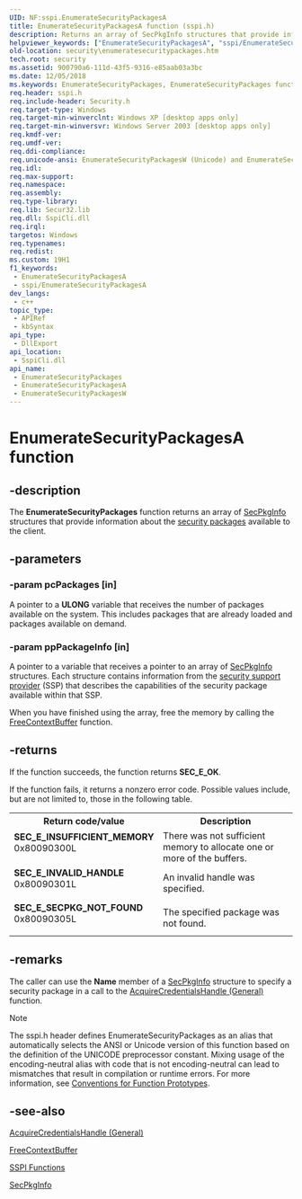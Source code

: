 ```yaml
---
UID: NF:sspi.EnumerateSecurityPackagesA
title: EnumerateSecurityPackagesA function (sspi.h)
description: Returns an array of SecPkgInfo structures that provide information about the security packages available to the client. (ANSI)
helpviewer_keywords: ["EnumerateSecurityPackagesA", "sspi/EnumerateSecurityPackagesA"]
old-location: security\enumeratesecuritypackages.htm
tech.root: security
ms.assetid: 900790a6-111d-43f5-9316-e85aab03a3bc
ms.date: 12/05/2018
ms.keywords: EnumerateSecurityPackages, EnumerateSecurityPackages function [Security], EnumerateSecurityPackagesA, EnumerateSecurityPackagesW, _ssp_enumeratesecuritypackages, security.enumeratesecuritypackages, sspi/EnumerateSecurityPackages, sspi/EnumerateSecurityPackagesA, sspi/EnumerateSecurityPackagesW
req.header: sspi.h
req.include-header: Security.h
req.target-type: Windows
req.target-min-winverclnt: Windows XP [desktop apps only]
req.target-min-winversvr: Windows Server 2003 [desktop apps only]
req.kmdf-ver: 
req.umdf-ver: 
req.ddi-compliance: 
req.unicode-ansi: EnumerateSecurityPackagesW (Unicode) and EnumerateSecurityPackagesA (ANSI)
req.idl: 
req.max-support: 
req.namespace: 
req.assembly: 
req.type-library: 
req.lib: Secur32.lib
req.dll: SspiCli.dll
req.irql: 
targetos: Windows
req.typenames: 
req.redist: 
ms.custom: 19H1
f1_keywords:
 - EnumerateSecurityPackagesA
 - sspi/EnumerateSecurityPackagesA
dev_langs:
 - c++
topic_type:
 - APIRef
 - kbSyntax
api_type:
 - DllExport
api_location:
 - SspiCli.dll
api_name:
 - EnumerateSecurityPackages
 - EnumerateSecurityPackagesA
 - EnumerateSecurityPackagesW
---
```


# EnumerateSecurityPackagesA function


## -description

The <b>EnumerateSecurityPackages</b> function returns an array of 
<a href="/windows/desktop/api/sspi/ns-sspi-secpkginfoa">SecPkgInfo</a> structures that provide information about the <a href="/windows/desktop/SecGloss/s-gly">security packages</a> available to the client.

## -parameters

### -param pcPackages [in]

A pointer to a <b>ULONG</b> variable that receives the number of packages available on the system. This includes packages that are already loaded and packages available on demand.

### -param ppPackageInfo [in]

A pointer to a variable that receives a pointer to an array of 
<a href="/windows/desktop/api/sspi/ns-sspi-secpkginfoa">SecPkgInfo</a> structures. Each structure contains information from the <a href="/windows/desktop/SecGloss/s-gly">security support provider</a> (SSP) that describes the capabilities of the security package available within that SSP.

When you have finished using the array, free the memory by calling the <a href="/windows/desktop/api/sspi/nf-sspi-freecontextbuffer">FreeContextBuffer</a> function.

## -returns

If the function succeeds, the function returns <b>SEC_E_OK</b>.

If the function fails, it returns a nonzero error code. Possible values include, but are not limited to, those in the following table.

<table>
<tr>
<th>Return code/value</th>
<th>Description</th>
</tr>
<tr>
<td width="40%">
<dl>
<dt><b>SEC_E_INSUFFICIENT_MEMORY</b></dt>
<dt>0x80090300L</dt>
</dl>
</td>
<td width="60%">
There was not sufficient memory to allocate one or more of the buffers.

</td>
</tr>
<tr>
<td width="40%">
<dl>
<dt><b>SEC_E_INVALID_HANDLE </b></dt>
<dt>0x80090301L</dt>
</dl>
</td>
<td width="60%">
An invalid handle was specified.

</td>
</tr>
<tr>
<td width="40%">
<dl>
<dt><b>SEC_E_SECPKG_NOT_FOUND</b></dt>
<dt>0x80090305L</dt>
</dl>
</td>
<td width="60%">
The specified package was not found.

</td>
</tr>
</table>

## -remarks

The caller can use the <b>Name</b> member of a <a href="/windows/desktop/api/sspi/ns-sspi-secpkginfoa">SecPkgInfo</a> structure to specify a security package in a call to the 
<a href="/windows/desktop/api/sspi/nf-sspi-acquirecredentialshandlea">AcquireCredentialsHandle (General)</a> function.





> [!NOTE]
> The sspi.h header defines EnumerateSecurityPackages as an alias that automatically selects the ANSI or Unicode version of this function based on the definition of the UNICODE preprocessor constant. Mixing usage of the encoding-neutral alias with code that is not encoding-neutral can lead to mismatches that result in compilation or runtime errors. For more information, see [Conventions for Function Prototypes](/windows/win32/intl/conventions-for-function-prototypes).

## -see-also

<a href="/windows/desktop/api/sspi/nf-sspi-acquirecredentialshandlea">AcquireCredentialsHandle (General)</a>



<a href="/windows/desktop/api/sspi/nf-sspi-freecontextbuffer">FreeContextBuffer</a>



<a href="/windows/desktop/SecAuthN/authentication-functions">SSPI Functions</a>



<a href="/windows/desktop/api/sspi/ns-sspi-secpkginfoa">SecPkgInfo</a>
